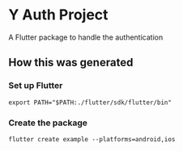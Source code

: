 # Y Auth Project
A Flutter package to handle the authentication

## How this was generated
### Set up Flutter
```
export PATH="$PATH:./flutter/sdk/flutter/bin"
```

### Create the package
```
flutter create example --platforms=android,ios
```

